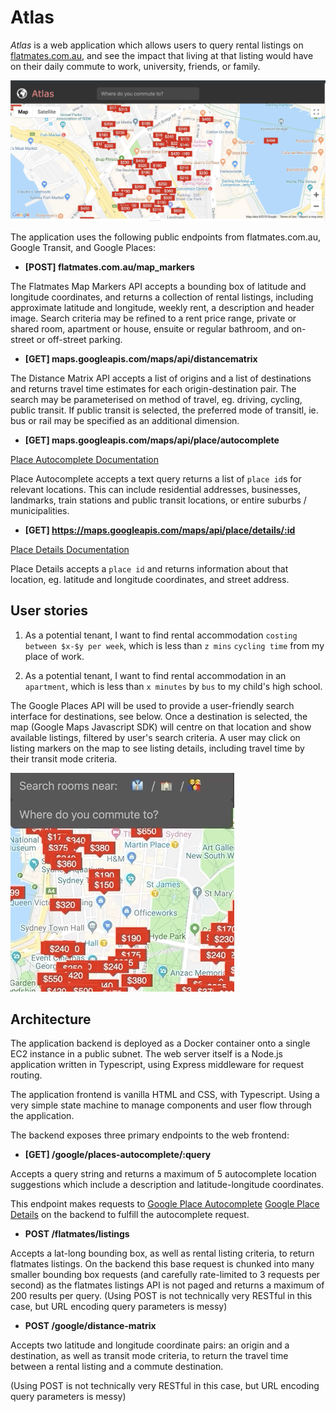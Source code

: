 # Atlas

*Atlas* is a web application which allows users to query rental listings on
[flatmates.com.au](https://flatmates.com.au), and see the impact that living at
that listing would have on their daily commute to work, university, friends, or
family.

![Atlas navigation bar and map](atlas-header.jpg)


The application uses the following public endpoints from flatmates.com.au,
Google Transit, and Google Places:

* **[POST] flatmates.com.au/map_markers**

The Flatmates Map Markers API accepts a bounding box of latitude and longitude
coordinates, and returns a collection of rental listings, including approximate
latitude and longitude, weekly rent, a description and header image. Search 
criteria may be refined to a rent price range, private or shared room,
apartment or house, ensuite or regular bathroom, and on-street or off-street
parking.

* **[GET] maps.googleapis.com/maps/api/distancematrix**

The Distance Matrix API accepts a list of origins and a list of destinations
and returns travel time estimates for each origin-destination pair. The search
may be parameterised on method of travel, eg. driving, cycling, public transit.
If public transit is selected, the preferred mode of transitl, ie. bus or rail
may be specified as an additional dimension.

* **[GET] maps.googleapis.com/maps/api/place/autocomplete**

[Place Autocomplete Documentation](https://developers.google.com/places/web-service/autocomplete)

Place Autocomplete accepts a text query returns a list of `place id`s for relevant locations.
  This can include residential addresses, businesses, landmarks, train stations and public transit
  locations, or entire suburbs / municipalities.

* **[GET] https://maps.googleapis.com/maps/api/place/details/:id**

[Place Details Documentation](https://developers.google.com/places/web-service/details)

Place Details accepts a `place id` and returns information about that location,
eg. latitude and longitude coordinates, and street address.

## User stories
1) As a potential tenant, I want to find rental accommodation `costing between
$x-$y per week`, which is less than `z mins` `cycling time` from my place of work.

2) As a potential tenant, I want to find rental accommodation in an `apartment`,
which is less than `x minutes` by `bus` to my child's high school.

The Google Places API will be used to provide a user-friendly search interface
for destinations, see below. Once a destination is selected, the map 
(Google Maps Javascript SDK) will centre on that location and show
available listings, filtered by user's search criteria. A user may click on
listing markers on the map to see listing details, including travel time by
their transit mode criteria.

![Atlas search autocomplete](places-autocomplete.gif)

## Architecture
The application backend is deployed as a Docker container onto a single EC2
instance in a public subnet. The web server itself is a Node.js application
written in Typescript, using Express middleware for request routing.

The application frontend is vanilla HTML and CSS, with Typescript. Using
a very simple state machine to manage components and user flow through
the application.

The backend exposes three primary endpoints to the web frontend:

* **[GET] /google/places-autocomplete/:query**

Accepts a query string and returns a maximum of 5 autocomplete location
suggestions which include a description and latitude-longitude coordinates.

This endpoint makes requests to [Google Place Autocomplete](https://developers.google.com/places/web-service/autocomplete)
[Google Place Details](https://developers.google.com/places/web-service/details)
on the backend to fulfill the autocomplete request.

* **POST /flatmates/listings**

Accepts a lat-long bounding box, as well as rental listing criteria, to return
flatmates listings. On the backend this base request is chunked into many
smaller bounding box requests (and carefully rate-limited to 3 requests per
second) as the flatmates listings API is not paged and returns a maximum of 200
results per query.
(Using POST is not technically very RESTful in this case, but URL encoding query
parameters is messy)

* **POST /google/distance-matrix**

Accepts two latitude and longitude coordinate pairs: an origin and a
destination, as well as transit mode criteria, to return the travel
time between a rental listing and a commute destination.

(Using POST is not technically very RESTful in this case, but URL encoding query
parameters is messy)
